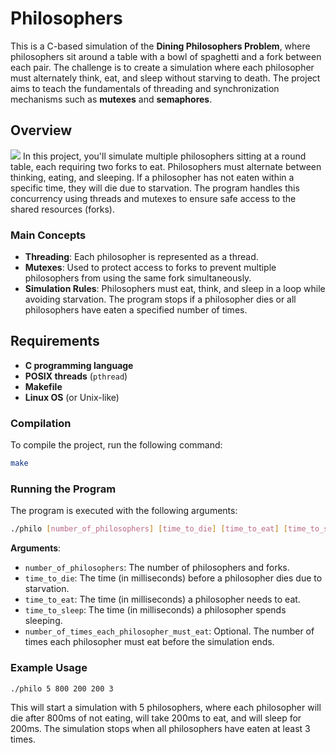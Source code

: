 # Philosophers

This is a C-based simulation of the **Dining Philosophers Problem**, where philosophers sit around a table with a bowl of spaghetti and a fork between each pair. The challenge is to create a simulation where each philosopher must alternately think, eat, and sleep without starving to death. The project aims to teach the fundamentals of threading and synchronization mechanisms such as **mutexes** and **semaphores**.

## Overview

![](https://zhen404.com/dining_phil.png)
In this project, you'll simulate multiple philosophers sitting at a round table, each requiring two forks to eat. Philosophers must alternate between thinking, eating, and sleeping. If a philosopher has not eaten within a specific time, they will die due to starvation. The program handles this concurrency using threads and mutexes to ensure safe access to the shared resources (forks).

### Main Concepts
- **Threading**: Each philosopher is represented as a thread.
- **Mutexes**: Used to protect access to forks to prevent multiple philosophers from using the same fork simultaneously.
- **Simulation Rules**: Philosophers must eat, think, and sleep in a loop while avoiding starvation. The program stops if a philosopher dies or all philosophers have eaten a specified number of times.

## Requirements

- **C programming language**  
- **POSIX threads** (`pthread`)  
- **Makefile**  
- **Linux OS** (or Unix-like)  

### Compilation

To compile the project, run the following command:

```bash
make
```

### Running the Program

The program is executed with the following arguments:

```bash
./philo [number_of_philosophers] [time_to_die] [time_to_eat] [time_to_sleep] [number_of_times_each_philosopher_must_eat (optional)]
```

**Arguments**:

- `number_of_philosophers`: The number of philosophers and forks.
- `time_to_die`: The time (in milliseconds) before a philosopher dies due to starvation.
- `time_to_eat`: The time (in milliseconds) a philosopher needs to eat.
- `time_to_sleep`: The time (in milliseconds) a philosopher spends sleeping.
- `number_of_times_each_philosopher_must_eat`: Optional. The number of times each philosopher must eat before the simulation ends.

### Example Usage

```bash
./philo 5 800 200 200 3
```

This will start a simulation with 5 philosophers, where each philosopher will die after 800ms of not eating, will take 200ms to eat, and will sleep for 200ms. The simulation stops when all philosophers have eaten at least 3 times.
